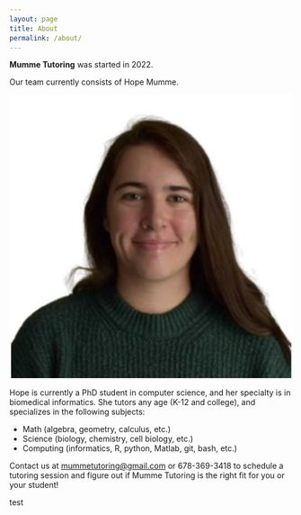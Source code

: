 ```yaml
---
layout: page
title: About
permalink: /about/
---
```


**Mumme Tutoring** was started in 2022. 

Our team currently consists of Hope Mumme. 

![hmumme_image](https://github.com/mummetutoring/mummetutoring.github.io/blob/328a1535ead3db3fe86db2a161f1f712f5e14423/site/HMumme.jpg)

Hope is currently a PhD student in computer science, and her specialty is in biomedical informatics.
She tutors any age (K-12 and college), and specializes in the following subjects:
- Math (algebra, geometry, calculus, etc.)
- Science (biology, chemistry, cell biology, etc.)
- Computing (informatics, R, python, Matlab, git, bash, etc.)

Contact us at mummetutoring@gmail.com or 678-369-3418 to schedule a tutoring session and figure out if 
Mumme Tutoring is the right fit for you or your student!

test
